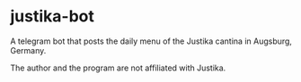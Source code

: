 # justika-bot
A telegram bot that posts the daily menu of the Justika cantina in Augsburg, Germany.

The author and the program are not affiliated with Justika.
